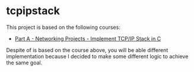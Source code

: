 # tcpipstack

This project is based on the following courses:

- [Part A - Networking Projects - Implement TCP/IP Stack in C](https://www.udemy.com/course/tcpipstack/)

Despite of is based on the course above, you will be able different implementation because I decided to make some different logic to achieve the same goal.